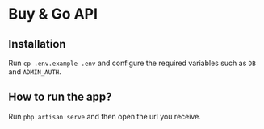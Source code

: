 # Buy & Go API

## Installation

Run `cp .env.example .env` and configure the required variables such as `DB` and `ADMIN_AUTH`. 

## How to run the app?
Run `php artisan serve` and then open the url you receive.
